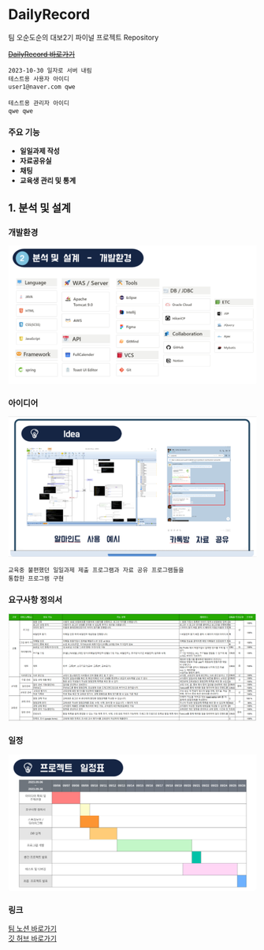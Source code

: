 # DailyRecord
팀 오순도순의 대보2기 파이널 프로젝트 Repository

~~[DailyRecord 바로가기](http://dailyrecord.site)~~
 
``` text
2023-10-30 일자로 서버 내림
테스트용 사용자 아이디
user1@naver.com qwe

테스트용 관리자 아이디
qwe qwe
```
### 주요 기능
* **일일과제 작성**
* **자료공유실**
* **채팅**
* **교육생 관리 및 통계**

## 1. 분석 및 설계

### 개발환경
![img.png](docs/setting.png)

### 아이디어
![img.png](docs/idea.png)
``` text
교육중 불편했던 일일과제 제출 프로그램과 자료 공유 프로그램들을
통합한 프로그램 구현
```

### 요구사항 정의서
![img.png](docs/Requirements.png)

### 일정
![img.png](docs/log.png)

### 링크
[팀 노션 바로가기](https://www.notion.so/Final-Project-d3e1a0dc349f4d4ab002651357b624b1)
<br>
[깃 허브 바로가기](https://github.com/Daebo2th/final-pj)
